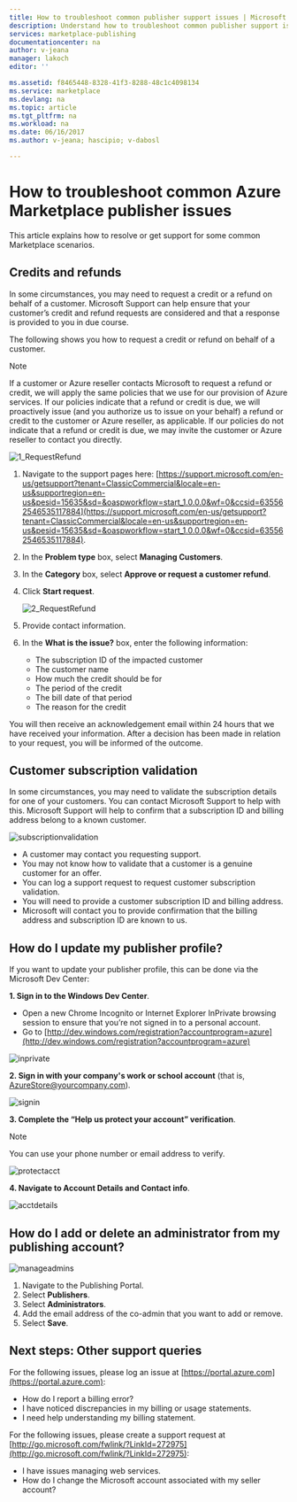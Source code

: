 ```yaml
---
title: How to troubleshoot common publisher support issues | Microsoft Docs
description: Understand how to troubleshoot common publisher support issues and how to get support
services: marketplace-publishing
documentationcenter: na
author: v-jeana
manager: lakoch
editor: ''

ms.assetid: f8465448-8328-41f3-8288-48c1c4098134
ms.service: marketplace
ms.devlang: na
ms.topic: article
ms.tgt_pltfrm: na
ms.workload: na
ms.date: 06/16/2017
ms.author: v-jeana; hascipio; v-dabosl

---
```

# How to troubleshoot common Azure Marketplace publisher issues
This article explains how to resolve or get support for some common Marketplace scenarios.

## Credits and refunds
In some circumstances, you may need to request a credit or a refund on behalf of a customer.  Microsoft Support can help ensure that your customer’s credit and refund requests are considered and that a response is provided to you in due course.

The following shows you how to request a credit or refund on behalf of a customer.

> [!NOTE]
> If a customer or Azure reseller contacts Microsoft to request a refund or credit, we will apply the same policies that we use for our provision of Azure services. If our policies indicate that a refund or credit is due, we will proactively issue (and you authorize us to issue on your behalf) a refund or credit to the customer or Azure reseller, as applicable. If our policies do not indicate that a refund or credit is due, we may invite the customer or Azure reseller to contact you directly.
>
>

  ![1_RequestRefund][1]

1. Navigate to the support pages here: [https://support.microsoft.com/en-us/getsupport?tenant=ClassicCommercial&locale=en-us&supportregion=en-us&pesid=15635&sd=&oaspworkflow=start_1.0.0.0&wf=0&ccsid=635562546535117884](https://support.microsoft.com/en-us/getsupport?tenant=ClassicCommercial&locale=en-us&supportregion=en-us&pesid=15635&sd=&oaspworkflow=start_1.0.0.0&wf=0&ccsid=635562546535117884).
2. In the **Problem type** box, select **Managing Customers**.
3. In the **Category** box, select **Approve or request a customer refund**.
4. Click **Start request**.

   ![2_RequestRefund][2]

1. Provide contact information.
2. In the **What is the issue?** box, enter the following information:

   * The subscription ID of the impacted customer
   * The customer name
   * How much the credit should be for
   * The period of the credit
   * The bill date of that period
   * The reason for the credit

You will then receive an acknowledgement email within 24 hours that we have received your information. After a decision has been made in relation to your request, you will be informed of the outcome.

## Customer subscription validation
In some circumstances, you may need to validate the subscription details for one of your customers. You can contact Microsoft Support to help with this. Microsoft Support will help to confirm that a subscription ID and billing address belong to a known customer.

  ![subscriptionvalidation][3]

* A customer may contact you requesting support.
* You may not know how to validate that a customer is a genuine customer for an offer.
* You can log a support request to request customer subscription validation.
* You will need to provide a customer subscription ID and billing address.
* Microsoft will contact you to provide confirmation that the billing address and subscription ID are known to us.

## How do I update my publisher profile?
If you want to update your publisher profile, this can be done via the Microsoft Dev Center:

**1. Sign in to the Windows Dev Center**.

* Open a new Chrome Incognito or Internet Explorer InPrivate browsing session to ensure that you’re not signed in to a personal account.
* Go to [http://dev.windows.com/registration?accountprogram=azure](http://dev.windows.com/registration?accountprogram=azure)

![inprivate][4]

**2. Sign in with your company's work or school account** (that is, AzureStore@yourcompany.com).

![signin][5]

**3. Complete the “Help us protect your account” verification**.

> [!NOTE]
> You can use your phone number or email address to verify.
>
>

![protectacct][6]

**4. Navigate to Account Details and Contact info**.

![acctdetails][7]

## How do I add or delete an administrator from my publishing account?
![manageadmins][8]

1. Navigate to the Publishing Portal.
2. Select **Publishers**.
3. Select **Administrators**.
4. Add the email address of the co-admin that you want to add or remove.
5. Select **Save**.

## Next steps:  Other support queries
For the following issues, please log an issue at [https://portal.azure.com](https://portal.azure.com):

* How do I report a billing error?
* I have noticed discrepancies in my billing or usage statements.
* I need help understanding my billing statement.

For the following issues, please create a support request at [http://go.microsoft.com/fwlink/?LinkId=272975](http://go.microsoft.com/fwlink/?LinkId=272975):

* I have issues managing web services.
* How do I change the Microsoft account associated with my seller account?

[1]: ./media/marketplace-publishing-support-common-issues/requestrefund1.png
[2]: ./media/marketplace-publishing-support-common-issues/requestrefund2.png
[3]: ./media/marketplace-publishing-support-common-issues/subscriptionvalidation.png
[4]: ./media/marketplace-publishing-support-common-issues/inprivate.png
[5]: ./media/marketplace-publishing-support-common-issues/signin.png
[6]: ./media/marketplace-publishing-support-common-issues/protectacct.png
[7]: ./media/marketplace-publishing-support-common-issues/acctdetails.png
[8]: ./media/marketplace-publishing-support-common-issues/manageadmins.png
